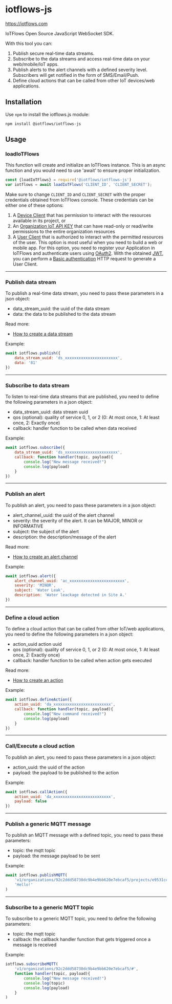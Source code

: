 # iotflows-js

https://iotflows.com

IoTFlows Open Source JavaScript WebSocket SDK.

With this tool you can:
1. Publish secure real-time data streams.
2. Subscribe to the data streams and access real-time data on your web/mobile/IoT apps.
3. Publish alerts to the alert channels with a defined severity level. Subscribers will get notified in the form of SMS/Email/Push.
4. Define cloud actions that can be called from other IoT devices/web applications.

## Installation
Use `npm` to install the iotflows.js module:

```
npm install @iotflows/iotflows-js
```

## Usage
### loadIoTFlows
This function will create and initialize an IoTFlows instance. This is an async function and you would need to use 'await' to ensure proper initialization.

```javascript
const {loadIoTFlows} = require('@iotflows/iotflows-js')
var iotflows = await loadIoTFlows('CLIENT_ID', 'CLIENT_SECRET');
```

Make sure to change `CLIENT_ID` and `CLIENT_SECRET` with the proper credentials obtained from IoTFlows console. 
These credentials can be either one of these options:
1. A [Device Client](https://docs.iotflows.com/real-time-data-streams-alerts-and-actions/create-a-device-api-key) that has permission to interact with the resources available in its project, or
2. An [Organization IoT API KEY](https://docs.iotflows.com/cloud-node-red-servers/subscribe-and-publish-to-real-time-data-streams#create-an-iot-api-key) that can have read-only or read/write permissions to the entire organization resources
3. A [User Client](https://rest-api-docs.iotflows.com/#tag/Users/paths/%7E1v1%7E1users%7E1authorize/get) that is authorized to interact with the permitted resources of the user. This option is most useful when you need to build a web or mobile app. For this option, you need to register your Application in IoTFlows and authenticate users using [OAuth2](https://oauth.net/2). With the obtained [JWT](https://jwt.io/), you can perform a [Basic authentication](https://en.wikipedia.org/wiki/Basic_access_authentication) HTTP request to generate a User Client.

---

### Publish data stream
To publish a real-time data stream, you need to pass these parameters in a json object:

- data_stream_uuid: the uuid of the data stream
- data: the data to be published to the data stream

Read more:
- [How to create a data stream](https://docs.iotflows.com/iotflows-platform/creating-a-data-stream)

Example:
```javascript
await iotflows.publish({
    data_stream_uuid: 'ds_xxxxxxxxxxxxxxxxxxxxxxx',
    data: '81'
})   
```

---

### Subscribe to data stream
To listen to real-time data streams that are published, you need to define the following parameters in a json object:

- data_stream_uuid: data stream uuid
- qos (optional): quality of service 0, 1, or 2 (0: At most once, 1: At least once, 2: Exactly once)
- callback: handler function to be called when data received

Example:
```javascript
await iotflows.subscribe({
    data_stream_uuid: 'ds_xxxxxxxxxxxxxxxxxxxxxxx',        
    callback: function handler(topic, payload){
        console.log("New message received!")        
        console.log(payload)        
    }
})
```

---

### Publish an alert
To publish an alert, you need to pass these parameters in a json object:

- alert_channel_uuid: the uuid of the alert channel
- severity: the severity of the alert. It can be MAJOR, MINOR or INFORMATIVE
- subject: the subject of the alert
- description: the description/message of the alert

Read more:
- [How to create an alert channel](https://docs.iotflows.com/iotflows-platform/alert-channel#creating-an-alert-channel)

Example:
```javascript
await iotflows.alert({
    alert_channel_uuid: 'ac_xxxxxxxxxxxxxxxxxxxxxxxx',
    severity: 'MINOR',
    subject: 'Water Leak',
    description: 'Water leackage detected in Site A.'
})  
```

---

### Define a cloud action
To define a cloud action that can be called from other IoT/web applications, you need to define the following parameters in a json object:

- action_uuid action uuid
- qos (optional): quality of service 0, 1, or 2 (0: At most once, 1: At least once, 2: Exactly once)
- callback: handler function to be called when action gets executed

Read more:
- [How to create an action](https://docs.iotflows.com/iotflows-platform/creating-an-action)

Example:
```javascript
await iotflows.defineAction({
    action_uuid: 'da_xxxxxxxxxxxxxxxxxxxxxxxxx',
    callback: function handler(topic, payload){
        console.log("New command received!")        
        console.log(payload)                
    }
})
```

---

### Call/Execute a cloud action
To publish an alert, you need to pass these parameters in a json object:

- action_uuid: the uuid of the action
- payload: the payload to be published to the action

Example:
```javascript
await iotflows.callAction({
    action_uuid: 'da_xxxxxxxxxxxxxxxxxxxxxxxxx',
    payload: false
})   
```

---

### Publish a generic MQTT message
To publish an MQTT message with a defined topic, you need to pass these parameters:

- topic: the mqtt topic
- payload: the message payload to be sent

Example:
```javascript
await iotflows.publishMQTT(
    'v1/organizations/92c2ddd58730dc9b4e9bb620e7ebcaf5/projects/e9531cc1d542999c0bf081c4147c206a/devices/8d786feef417aeb398f8076fecbe0242/data-streams/7ea022531d23b8d4a6622e3725b5fba2',
    'Hello!'
) 
```

---

### Subscribe to a generic MQTT topic
To subscribe to a generic MQTT topic, you need to define the following parameters:

- topic: the mqtt topic
- callback: the callback handler function that gets triggered once a message is received

Example:
```javascript
iotflows.subscribeMQTT(
    'v1/organizations/92c2ddd58730dc9b4e9bb620e7ebcaf5/#',
    function handler(topic, payload){
        console.log("New message received!")        
        console.log(topic)
        console.log(payload)
    }
)
```